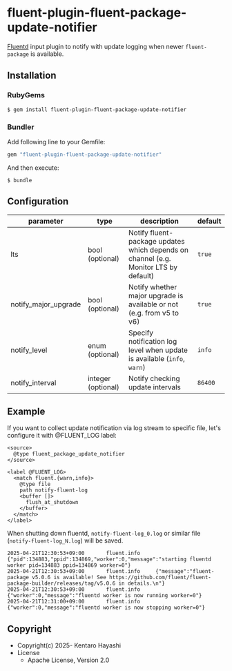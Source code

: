 # fluent-plugin-fluent-package-update-notifier

[Fluentd](https://fluentd.org/) input plugin to notify with
update logging when newer `fluent-package` is available.

## Installation

### RubyGems

```
$ gem install fluent-plugin-fluent-package-update-notifier
```

### Bundler

Add following line to your Gemfile:

```ruby
gem "fluent-plugin-fluent-package-update-notifier"
```

And then execute:

```
$ bundle
```

## Configuration

|parameter|type|description|default|
|---|---|---|---|
|lts|bool (optional)|Notify fluent-package updates which depends on channel (e.g. Monitor LTS by default)|`true`|
|notify_major_upgrade|bool (optional)|Notify whether major upgrade is available or not (e.g. from v5 to v6)|`true`|
|notify_level|enum (optional)|Specify notification log level when update is available (`info`, `warn`)|`info`|
|notify_interval|integer (optional)|Notify checking update intervals|`86400`|

## Example

If you want to collect update notification via log stream to specific file, let's configure it with @FLUENT_LOG label:

```
<source>
  @type fluent_package_update_notifier
</source>

<label @FLUENT_LOG>
  <match fluent.{warn,info}>
    @type file
    path notify-fluent-log
    <buffer []>
      flush_at_shutdown
    </buffer>
  </match>
</label>
```

When shutting down fluentd, `notify-fluent-log_0.log` or similar file (`notify-fluent-log_N.log`) will be saved.

```
2025-04-21T12:30:53+09:00       fluent.info     {"pid":134883,"ppid":134869,"worker":0,"message":"starting fluentd worker pid=134883 ppid=134869 worker=0"}
2025-04-21T12:30:53+09:00       fluent.info     {"message":"fluent-package v5.0.6 is available! See https://github.com/fluent/fluent-package-builder/releases/tag/v5.0.6 in details.\n"}
2025-04-21T12:30:53+09:00       fluent.info     {"worker":0,"message":"fluentd worker is now running worker=0"}
2025-04-21T12:31:00+09:00       fluent.info     {"worker":0,"message":"fluentd worker is now stopping worker=0"}
```

## Copyright

* Copyright(c) 2025- Kentaro Hayashi
* License
  * Apache License, Version 2.0

